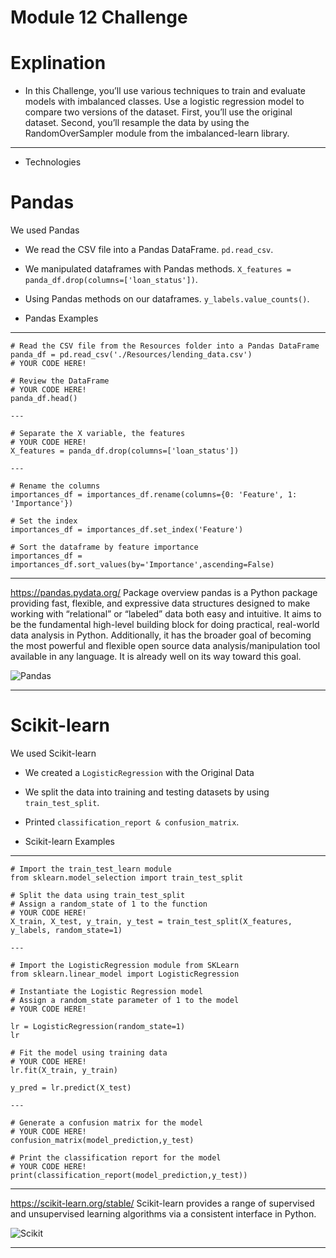 # Module 12 Challenge

# Explination

* In this Challenge, you’ll use various techniques to train and evaluate models with imbalanced classes. Use a logistic regression model to compare two versions of the dataset. First, you’ll use the original dataset. Second, you’ll resample the data by using the RandomOverSampler module from the imbalanced-learn library.

---

* Technologies 

# Pandas
We used Pandas

* We read the CSV file into a Pandas DataFrame. `pd.read_csv`.
* We manipulated dataframes with Pandas methods. `X_features = panda_df.drop(columns=['loan_status'])`.
* Using Pandas methods on our dataframes. `y_labels.value_counts()`.

* Pandas Examples 
---
```
# Read the CSV file from the Resources folder into a Pandas DataFrame
panda_df = pd.read_csv('./Resources/lending_data.csv')
# YOUR CODE HERE!

# Review the DataFrame
# YOUR CODE HERE!
panda_df.head()

---

# Separate the X variable, the features
# YOUR CODE HERE!
X_features = panda_df.drop(columns=['loan_status'])

---

# Rename the columns
importances_df = importances_df.rename(columns={0: 'Feature', 1: 'Importance'})

# Set the index
importances_df = importances_df.set_index('Feature')

# Sort the dataframe by feature importance
importances_df = importances_df.sort_values(by='Importance',ascending=False)

```
---
https://pandas.pydata.org/
Package overview
pandas is a Python package providing fast, flexible, and expressive data structures designed to make working with “relational” or “labeled” data both easy and intuitive. It aims to be the fundamental high-level building block for doing practical, real-world data analysis in Python. Additionally, it has the broader goal of becoming the most powerful and flexible open source data analysis/manipulation tool available in any language. It is already well on its way toward this goal.

![Pandas](https://miro.medium.com/max/819/1*Dss7A8Z-M4x8LD9ccgw7pQ.png)

---
# Scikit-learn
We used Scikit-learn 

* We created a `LogisticRegression` with the Original Data
* We split the data into training and testing datasets by using `train_test_split`.
* Printed `classification_report & confusion_matrix`.

* Scikit-learn Examples
 ---
```
# Import the train_test_learn module
from sklearn.model_selection import train_test_split

# Split the data using train_test_split
# Assign a random_state of 1 to the function
# YOUR CODE HERE!
X_train, X_test, y_train, y_test = train_test_split(X_features, y_labels, random_state=1)

---

# Import the LogisticRegression module from SKLearn
from sklearn.linear_model import LogisticRegression

# Instantiate the Logistic Regression model
# Assign a random_state parameter of 1 to the model
# YOUR CODE HERE!

lr = LogisticRegression(random_state=1)
lr

# Fit the model using training data
# YOUR CODE HERE!
lr.fit(X_train, y_train)

y_pred = lr.predict(X_test)

---

# Generate a confusion matrix for the model
# YOUR CODE HERE!
confusion_matrix(model_prediction,y_test)

# Print the classification report for the model
# YOUR CODE HERE!
print(classification_report(model_prediction,y_test))
```
---

https://scikit-learn.org/stable/
Scikit-learn provides a range of supervised and unsupervised learning algorithms via a consistent interface in Python.

![Scikit](https://miro.medium.com/max/866/1*1ouD8HMkmJffNSAMfvBSkw.png)

---
